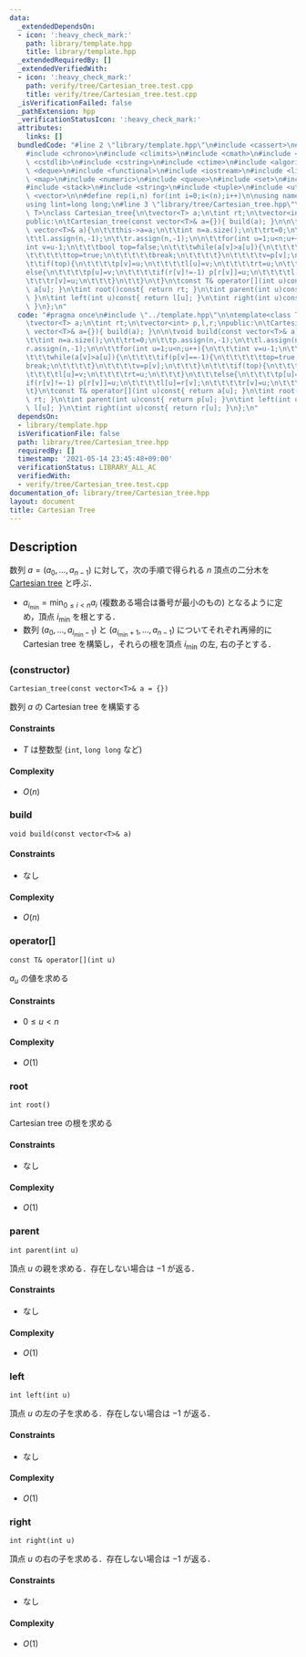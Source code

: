 ```yaml
---
data:
  _extendedDependsOn:
  - icon: ':heavy_check_mark:'
    path: library/template.hpp
    title: library/template.hpp
  _extendedRequiredBy: []
  _extendedVerifiedWith:
  - icon: ':heavy_check_mark:'
    path: verify/tree/Cartesian_tree.test.cpp
    title: verify/tree/Cartesian_tree.test.cpp
  _isVerificationFailed: false
  _pathExtension: hpp
  _verificationStatusIcon: ':heavy_check_mark:'
  attributes:
    links: []
  bundledCode: "#line 2 \"library/template.hpp\"\n#include <cassert>\n#include <cctype>\n\
    #include <chrono>\n#include <climits>\n#include <cmath>\n#include <cstdio>\n#include\
    \ <cstdlib>\n#include <cstring>\n#include <ctime>\n#include <algorithm>\n#include\
    \ <deque>\n#include <functional>\n#include <iostream>\n#include <limits>\n#include\
    \ <map>\n#include <numeric>\n#include <queue>\n#include <set>\n#include <sstream>\n\
    #include <stack>\n#include <string>\n#include <tuple>\n#include <utility>\n#include\
    \ <vector>\n\n#define rep(i,n) for(int i=0;i<(n);i++)\n\nusing namespace std;\n\
    using lint=long long;\n#line 3 \"library/tree/Cartesian_tree.hpp\"\n\ntemplate<class\
    \ T>\nclass Cartesian_tree{\n\tvector<T> a;\n\tint rt;\n\tvector<int> p,l,r;\n\
    public:\n\tCartesian_tree(const vector<T>& a={}){ build(a); }\n\n\tvoid build(const\
    \ vector<T>& a){\n\t\tthis->a=a;\n\t\tint n=a.size();\n\t\trt=0;\n\t\tp.assign(n,-1);\n\
    \t\tl.assign(n,-1);\n\t\tr.assign(n,-1);\n\n\t\tfor(int u=1;u<n;u++){\n\t\t\t\
    int v=u-1;\n\t\t\tbool top=false;\n\t\t\twhile(a[v]>a[u]){\n\t\t\t\tif(p[v]==-1){\n\
    \t\t\t\t\ttop=true;\n\t\t\t\t\tbreak;\n\t\t\t\t}\n\t\t\t\tv=p[v];\n\t\t\t}\n\t\
    \t\tif(top){\n\t\t\t\tp[v]=u;\n\t\t\t\tl[u]=v;\n\t\t\t\trt=u;\n\t\t\t}\n\t\t\t\
    else{\n\t\t\t\tp[u]=v;\n\t\t\t\tif(r[v]!=-1) p[r[v]]=u;\n\t\t\t\tl[u]=r[v];\n\t\
    \t\t\tr[v]=u;\n\t\t\t}\n\t\t}\n\t}\n\tconst T& operator[](int u)const{ return\
    \ a[u]; }\n\tint root()const{ return rt; }\n\tint parent(int u)const{ return p[u];\
    \ }\n\tint left(int u)const{ return l[u]; }\n\tint right(int u)const{ return r[u];\
    \ }\n};\n"
  code: "#pragma once\n#include \"../template.hpp\"\n\ntemplate<class T>\nclass Cartesian_tree{\n\
    \tvector<T> a;\n\tint rt;\n\tvector<int> p,l,r;\npublic:\n\tCartesian_tree(const\
    \ vector<T>& a={}){ build(a); }\n\n\tvoid build(const vector<T>& a){\n\t\tthis->a=a;\n\
    \t\tint n=a.size();\n\t\trt=0;\n\t\tp.assign(n,-1);\n\t\tl.assign(n,-1);\n\t\t\
    r.assign(n,-1);\n\n\t\tfor(int u=1;u<n;u++){\n\t\t\tint v=u-1;\n\t\t\tbool top=false;\n\
    \t\t\twhile(a[v]>a[u]){\n\t\t\t\tif(p[v]==-1){\n\t\t\t\t\ttop=true;\n\t\t\t\t\t\
    break;\n\t\t\t\t}\n\t\t\t\tv=p[v];\n\t\t\t}\n\t\t\tif(top){\n\t\t\t\tp[v]=u;\n\
    \t\t\t\tl[u]=v;\n\t\t\t\trt=u;\n\t\t\t}\n\t\t\telse{\n\t\t\t\tp[u]=v;\n\t\t\t\t\
    if(r[v]!=-1) p[r[v]]=u;\n\t\t\t\tl[u]=r[v];\n\t\t\t\tr[v]=u;\n\t\t\t}\n\t\t}\n\
    \t}\n\tconst T& operator[](int u)const{ return a[u]; }\n\tint root()const{ return\
    \ rt; }\n\tint parent(int u)const{ return p[u]; }\n\tint left(int u)const{ return\
    \ l[u]; }\n\tint right(int u)const{ return r[u]; }\n};\n"
  dependsOn:
  - library/template.hpp
  isVerificationFile: false
  path: library/tree/Cartesian_tree.hpp
  requiredBy: []
  timestamp: '2021-05-14 23:45:48+09:00'
  verificationStatus: LIBRARY_ALL_AC
  verifiedWith:
  - verify/tree/Cartesian_tree.test.cpp
documentation_of: library/tree/Cartesian_tree.hpp
layout: document
title: Cartesian Tree
---
```


## Description
数列 $a=(a_0,\ldots,a_{n-1})$ に対して，次の手順で得られる $n$ 頂点の二分木を [Cartesian tree](https://en.wikipedia.org/wiki/Cartesian_tree) と呼ぶ．
- $\displaystyle a_{i_\mathrm{min}}=\min_{0\le i\lt n}a_i$ (複数ある場合は番号が最小のもの) となるように定め，頂点 $i_\mathrm{min}$ を根とする．
- 数列 $(a_0,\ldots,a_{i_\mathrm{min}-1})$ と $(a_{i_\mathrm{min}+1},\ldots,a_{n-1})$ についてそれぞれ再帰的に Cartesian tree を構築し，それらの根を頂点 $i_\mathrm{min}$ の左, 右の子とする．

### (constructor)
```
Cartesian_tree(const vector<T>& a = {})
```
数列 $a$ の Cartesian tree を構築する

#### Constraints
- $T$ は整数型 (``int``, ``long long`` など)

#### Complexity
- $O(n)$

### build
```
void build(const vector<T>& a)
```

#### Constraints
- なし

#### Complexity
- $O(n)$

### operator[]
```
const T& operator[](int u)
```
$a_u$ の値を求める

#### Constraints
- $0\le u\lt n$

#### Complexity
- $O(1)$

### root
```
int root()
```
Cartesian tree の根を求める

#### Constraints
- なし

#### Complexity
- $O(1)$

### parent
```
int parent(int u)
```
頂点 $u$ の親を求める．存在しない場合は $-1$ が返る．

#### Constraints
- なし

#### Complexity
- $O(1)$

### left
```
int left(int u)
```
頂点 $u$ の左の子を求める．存在しない場合は $-1$ が返る．

#### Constraints
- なし

#### Complexity
- $O(1)$

### right
```
int right(int u)
```
頂点 $u$ の右の子を求める．存在しない場合は $-1$ が返る．

#### Constraints
- なし

#### Complexity
- $O(1)$
